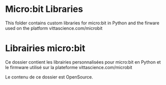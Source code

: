 # Micro:bit Libraries
This folder contains custom libraries for micro:bit in Python and the firware used on the platform vittascience.com/microbit

# Librairies micro:bit
Ce dossier contient les librairies personnalisées pour micro:bit en Python et le firmware utilisé sur la plateforme vittascience.com/microbit

Le contenu de ce dossier est OpenSource.

